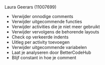 Laura Geerars (11007699)
- Verwijder onnodige comments
- Verwijder uitgecommende functies
- Verwijder activities die je niet meer gebruikt
- Verwijder vervolgens de behorende layouts
- Check op verkeerde indents
- Uitleg per activity toevoegen
- Verwijder uitgecommende variabelen
- Laat je analyseren door BetterCodeHub
- Blijf constant in hoe je comment

